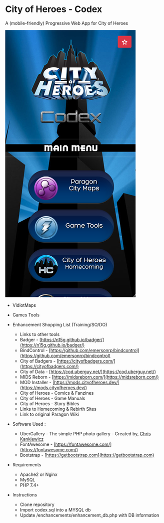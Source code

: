 # City of Heroes - Codex

A (mobile-friendly) Progressive Web App for City of Heroes

![image](./images/main_screen.png)

- VidiotMaps
- Games Tools
- Enhancement Shopping List (Training/SO/DO)
  - Links to other tools
  - Badger - [https://n15g.github.io/badger/](https://n15g.github.io/badger/)
  - BindControl - [https://github.com/emersonrp/bindcontrol](https://github.com/emersonrp/bindcontrol)
  - City of Badgers - [https://cityofbadgers.com/](https://cityofbadgers.com/)
  - City of Data - [https://cod.uberguy.net/](https://cod.uberguy.net/)
  - MIDS Reborn - [https://midsreborn.com/](https://midsreborn.com/)
  - MOD Installer - [https://mods.cityofheroes.dev/](https://mods.cityofheroes.dev/)
  - City of Heroes - Comics & Fanzines
  - City of Heroes - Game Manuals
  - City of Heroes - Story Bibles
  - Links to Homecoming & Rebirth Sites
  - Link to original Paragon Wiki

- Software Used :
  - UberGallery - The simple PHP photo gallery - Created by, [Chris Kankiewicz](http://www.ChrisKankiewicz.com)
  - FontAwesome - [https://fontawesome.com/](https://fontawesome.com/)
  - Bootstrap - [https://getbootstrap.com](https://getbootstrap.com)

- Requirements
  - Apache2 or Nginx
  - MySQL
  - PHP 7.4+

- Instructions
  - Clone repository
  - Import codex.sql into a MYSQL db
  - Update /enchancements/enhancement_db.php with DB information
